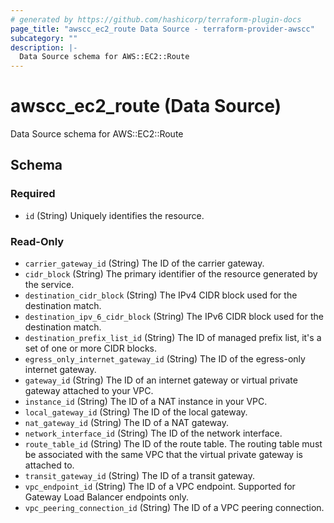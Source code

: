 ```yaml
---
# generated by https://github.com/hashicorp/terraform-plugin-docs
page_title: "awscc_ec2_route Data Source - terraform-provider-awscc"
subcategory: ""
description: |-
  Data Source schema for AWS::EC2::Route
---
```


# awscc_ec2_route (Data Source)

Data Source schema for AWS::EC2::Route



<!-- schema generated by tfplugindocs -->
## Schema

### Required

- `id` (String) Uniquely identifies the resource.

### Read-Only

- `carrier_gateway_id` (String) The ID of the carrier gateway.
- `cidr_block` (String) The primary identifier of the resource generated by the service.
- `destination_cidr_block` (String) The IPv4 CIDR block used for the destination match.
- `destination_ipv_6_cidr_block` (String) The IPv6 CIDR block used for the destination match.
- `destination_prefix_list_id` (String) The ID of managed prefix list, it's a set of one or more CIDR blocks.
- `egress_only_internet_gateway_id` (String) The ID of the egress-only internet gateway.
- `gateway_id` (String) The ID of an internet gateway or virtual private gateway attached to your VPC.
- `instance_id` (String) The ID of a NAT instance in your VPC.
- `local_gateway_id` (String) The ID of the local gateway.
- `nat_gateway_id` (String) The ID of a NAT gateway.
- `network_interface_id` (String) The ID of the network interface.
- `route_table_id` (String) The ID of the route table. The routing table must be associated with the same VPC that the virtual private gateway is attached to.
- `transit_gateway_id` (String) The ID of a transit gateway.
- `vpc_endpoint_id` (String) The ID of a VPC endpoint. Supported for Gateway Load Balancer endpoints only.
- `vpc_peering_connection_id` (String) The ID of a VPC peering connection.
